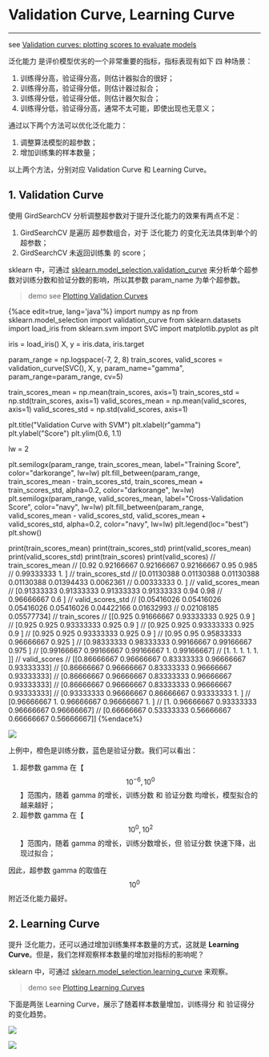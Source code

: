 <!-- toc -->

# Validation Curve, Learning Curve

---

see [Validation curves: plotting scores to evaluate models](https://scikit-learn.org/stable/modules/learning_curve.html)

泛化能力 是评价模型优劣的一个非常重要的指标，指标表现有如下 四 种场景：

1. 训练得分高，验证得分高，则估计器拟合的很好；
2. 训练得分高，验证得分低，则估计器过拟合；
3. 训练得分低，验证得分低，则估计器欠拟合；
4. 训练得分低，验证得分高，通常不太可能，即使出现也无意义；

通过以下两个方法可以优化泛化能力：

1. 调整算法模型的超参数；
2. 增加训练集的样本数量；

以上两个方法，分别对应 Validation Curve 和 Learning Curve。

## 1. Validation Curve

使用 GirdSearchCV 分析调整超参数对于提升泛化能力的效果有两点不足：

1. GirdSearchCV 是遍历 超参数组合，对于 泛化能力 的变化无法具体到单个的超参数；
2. GirdSearchCV 未返回训练集 的 score；

sklearn 中，可通过 [sklearn.model_selection.validation_curve](https://scikit-learn.org/stable/modules/generated/sklearn.model_selection.validation_curve.html) 来分析单个超参数对训练分数和验证分数的影响，所以其参数 param_name 为单个超参数。

> demo see [Plotting Validation Curves](https://scikit-learn.org/stable/auto_examples/model_selection/plot_validation_curve.html#sphx-glr-auto-examples-model-selection-plot-validation-curve-py)

{%ace edit=true, lang='java'%}
import numpy as np
from sklearn.model_selection import validation_curve
from sklearn.datasets import load_iris
from sklearn.svm import SVC
import matplotlib.pyplot as plt

iris = load_iris()
X, y = iris.data, iris.target

param_range = np.logspace(-7, 2, 8)
train_scores, valid_scores = validation_curve(SVC(), X, y, param_name="gamma", param_range=param_range, cv=5)

train_scores_mean = np.mean(train_scores, axis=1)
train_scores_std = np.std(train_scores, axis=1)
valid_scores_mean = np.mean(valid_scores, axis=1)
valid_scores_std = np.std(valid_scores, axis=1)

plt.title("Validation Curve with SVM")
plt.xlabel(r"gamma")
plt.ylabel("Score")
plt.ylim(0.6, 1.1)

lw = 2

plt.semilogx(param_range, train_scores_mean, label="Training Score", color="darkorange", lw=lw)
plt.fill_between(param_range, train_scores_mean - train_scores_std, train_scores_mean + train_scores_std, alpha=0.2,
                 color="darkorange", lw=lw)
plt.semilogx(param_range, valid_scores_mean, label="Cross-Validation Score", color="navy", lw=lw)
plt.fill_between(param_range, valid_scores_mean - valid_scores_std, valid_scores_mean + valid_scores_std, alpha=0.2,
                 color="navy", lw=lw)
plt.legend(loc="best")
plt.show()

print(train_scores_mean)
print(train_scores_std)
print(valid_scores_mean)
print(valid_scores_std)
print(train_scores)
print(valid_scores)
// train_scores_mean
// [0.92       0.92166667 0.92166667 0.92166667 0.95       0.985
//  0.99333333 1.        ]
// train_scores_std
// [0.01130388 0.01130388 0.01130388 0.01130388 0.01394433 0.0062361
//  0.00333333 0.        ]
// valid_scores_mean
// [0.91333333 0.91333333 0.91333333 0.91333333 0.94       0.98
//  0.96666667 0.6       ]
// valid_scores_std
// [0.05416026 0.05416026 0.05416026 0.05416026 0.04422166 0.01632993
//  0.02108185 0.05577734]
// train_scores
// [[0.925      0.91666667 0.93333333 0.925      0.9       ]
//  [0.925      0.925      0.93333333 0.925      0.9       ]
//  [0.925      0.925      0.93333333 0.925      0.9       ]
//  [0.925      0.925      0.93333333 0.925      0.9       ]
//  [0.95       0.95       0.95833333 0.96666667 0.925     ]
//  [0.98333333 0.98333333 0.99166667 0.99166667 0.975     ]
//  [0.99166667 0.99166667 0.99166667 1.         0.99166667]
//  [1.         1.         1.         1.         1.        ]]
// valid_scores
// [[0.86666667 0.96666667 0.83333333 0.96666667 0.93333333]
//  [0.86666667 0.96666667 0.83333333 0.96666667 0.93333333]
//  [0.86666667 0.96666667 0.83333333 0.96666667 0.93333333]
//  [0.86666667 0.96666667 0.83333333 0.96666667 0.93333333]
//  [0.93333333 0.96666667 0.86666667 0.93333333 1.        ]
//  [0.96666667 1.         0.96666667 0.96666667 1.        ]
//  [1.         0.96666667 0.93333333 0.96666667 0.96666667]
//  [0.66666667 0.53333333 0.56666667 0.66666667 0.56666667]]
{%endace%}

![](http://ww1.sinaimg.cn/large/006tNc79gy1g5sc7r15z5j30hs0dc3yq.jpg)

上例中，橙色是训练分数，蓝色是验证分数。我们可以看出：

1. 超参数 gamma 在【$$10^{-6}, 10^{0}$$】范围内，随着 gamma 的增长，训练分数 和 验证分数 均增长，模型拟合的越来越好；
2. 超参数 gamma 在【$$10^{0}, 10^{2}$$】范围内，随着 gamma 的增长，训练分数增长，但 验证分数 快速下降，出现过拟合；

因此，超参数 gamma 的取值在 $$10^{0}$$ 附近泛化能力最好。

## 2. Learning Curve

提升 泛化能力，还可以通过增加训练集样本数量的方式，这就是 **Learning Curve**。但是，我们怎样观察样本数量的增加对指标的影响呢？

sklearn 中，可通过 [sklearn.model_selection.learning_curve](https://scikit-learn.org/stable/modules/generated/sklearn.model_selection.learning_curve.html) 来观察。

> demo see [Plotting Learning Curves](https://scikit-learn.org/stable/auto_examples/model_selection/plot_learning_curve.html)

下面是两张 Learning Curve，展示了随着样本数量增加，训练得分 和 验证得分 的变化趋势。

![](http://ww1.sinaimg.cn/large/006tNc79gy1g5sfwgs44qj30hs0dcdgb.jpg)

![](http://ww4.sinaimg.cn/large/006tNc79gy1g5sfxbva2ej30hs0dc3yx.jpg)

